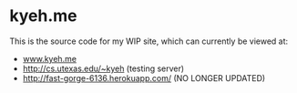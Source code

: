 kyeh.me
=======

This is the source code for my WIP site, which can currently be viewed at:

* www.kyeh.me
* http://cs.utexas.edu/~kyeh (testing server)
* http://fast-gorge-6136.herokuapp.com/ (NO LONGER UPDATED)
